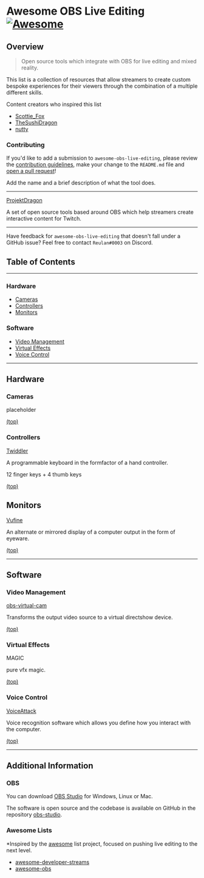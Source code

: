 # Awesome OBS Live Editing [![Awesome](https://awesome.re/badge-flat2.svg)](https://awesome.re)
## Overview
> Open source tools which integrate with OBS for live editing and mixed reality.

This list is a collection of resources that allow streamers to create custom
bespoke experiences for their viewers through the combination of a multiple different skills.

Content creators who inspired this list
- [Scottie_Fox](https://www.twitch.tv/scottie_fox)
- [TheSushiDragon](https://www.twitch.tv/thesushidragon)
- [nutty](https://www.youtube.com/channel/UCI5t_ve3cr5a1_3rrmbp6jQ)


### Contributing
If you'd like to add a submission to `awesome-obs-live-editing`, please review the [contribution guidelines](CONTRIBUTING.md), make your change to the `README.md` file and [open a pull request](https://opensource.guide/how-to-contribute/#opening-a-pull-request)!

Add the name and a brief description of what the tool does.

---
[ProjektDragon](http://projektdragon.com)

A set of open source tools based around OBS which help streamers create interactive content for Twitch. 

---

Have feedback for `awesome-obs-live-editing` that doesn't fall under a GitHub issue?  Feel free to contact `Reulan#0003` on Discord.

## Table of Contents
---
### Hardware
- [Cameras](#cameras)
- [Controllers](#controllers)
- [Monitors](#monitors)

### Software
- [Video Management](#video-management)
- [Virtual Effects](#software)
- [Voice Control](#voice-control)
---

## Hardware
### Cameras
placeholder

[(top)](#table-of-contents)

### Controllers
[Twiddler](https://www.tekgear.com/twiddler3.html)

A programmable keyboard in the formfactor of a hand controller.

12 finger keys + 4 thumb keys

[(top)](#table-of-contents)

## Monitors
[Vufine](https://store.vufine.com/products/vufine-wearable-display-2)

An alternate or mirrored display of a computer output in the form of eyeware.

[(top)](#table-of-contents)

---
## Software
### Video Management
[obs-virtual-cam](https://github.com/CatxFish/obs-virtual-cam)

Transforms the output video source to a virtual directshow device.

[(top)](#table-of-contents)

### Virtual Effects
MAGIC

pure vfx magic.

[(top)](#table-of-contents)

### Voice Control
[VoiceAttack](https://voiceattack.com/)

Voice recognition software which allows you define how you interact with the computer. 

[(top)](#table-of-contents)

---
## Additional Information
### OBS
You can download [OBS Studio](https://obsproject.com/download) for Windows, Linux or Mac.

The software is open source and the codebase is available on GitHub in the repository [obs-studio](https://github.com/obsproject/obs-studio).

### Awesome Lists
*Inspired by the [awesome](https://github.com/sindresorhus/awesome) list project, focused on pushing live editing to the next level.

- [awesome-developer-streams](https://github.com/bnb/awesome-developer-streams)
- [awesome-obs](https://github.com/juancarlospaco/awesome-obs)

